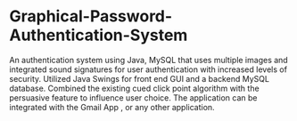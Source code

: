 # Graphical-Password-Authentication-System
An authentication system using Java, MySQL that uses multiple images and integrated sound signatures for user authentication with increased levels of security.  Utilized Java Swings for front end GUI and a backend MySQL database.  Combined the existing cued click point algorithm with the persuasive feature to influence user choice. The application can be integrated with the Gmail App , or any other application.
